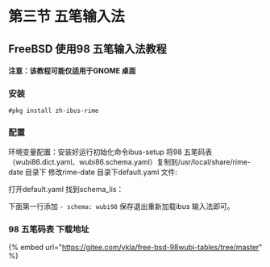 # 第三节 五笔输入法

## FreeBSD 使用98 五笔输入法教程

#### 注意：该教程可能仅适用于GNOME 桌面 <a href="zhu-yi-gai-jiao-cheng-ke-neng-jin-kuo-yong-yu-gnome-zhuo-mian" id="zhu-yi-gai-jiao-cheng-ke-neng-jin-kuo-yong-yu-gnome-zhuo-mian"></a>

### 安装

`#pkg install zh-ibus-rime`

### 配置

环境变量配置：安装好运行初始化命令ibus-setup
将98 五笔码表（wubi86.dict.yaml、wubi86.schema.yaml）复制到/usr/local/share/rime-date 目录下
修改rime-date 目录下default.yaml 文件:

打开default.yaml 找到schema_lis：

下面第一行添加 `- schema: wubi98` 保存退出重新加载ibus 输入法即可。

### 98 五笔码表 下载地址

{% embed url="https://gitee.com/ykla/free-bsd-98wubi-tables/tree/master" %}
